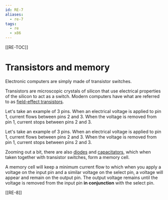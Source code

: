 ```yaml
---
id: RE-7
aliases:
  - re-7
tags:
  - re
  - x86
---
```


[[RE-TOC]]

# Transistors and memory

Electronic computers are simply made of transistor switches.

Transistors are microscopic crystals of silicon that use electrical properties of the silicon to act as a switch. Modern computers have what are referred to as [field-effect transistors](https://en.wikipedia.org/wiki/Field-effect_transistor).

Let's take an example of 3 pins. When an electrical voltage is applied to pin 1, current flows between pins 2 and 3. When the voltage is removed from pin 1, current stops between pins 2 and 3.

Let's take an example of 3 pins. When an electrical voltage is applied to pin 1, current flows between pins 2 and 3. When the voltage is removed from pin 1, current stops between pins 2 and 3.

Zooming out a bit, there are also [diodes](https://en.wikipedia.org/wiki/Diode) and [capacitators](https://en.wikipedia.org/wiki/Capacitor), which when taken together with transistor switches, form a memory cell.

A memory cell will keep a minimum current flow to which when you apply a voltage on the input pin and a similar voltage on the select pin, a voltage will appear and remain on the output pin. The output voltage remains until the voltage is removed from the input pin **in conjunction** with the select pin.

[[RE-8]]
